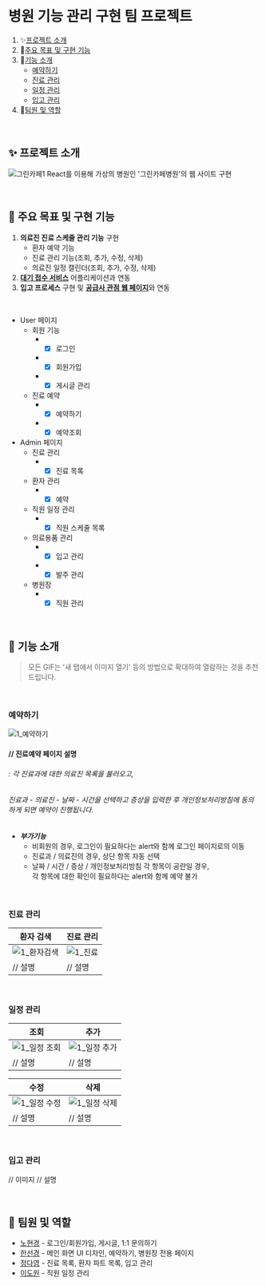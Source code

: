 # 병원 기능 관리 구현 팀 프로젝트
1. ✨[프로젝트 소개](#-프로젝트-소개)
2. 📌[주요 목표 및 구현 기능](#-주요-목표-및-구현-기능)
3. 🔧[기능 소개](#-기능-소개)
   - [예약하기](#예약하기)
   - [진료 관리](#진료-관리)
   - [일정 관리](#일정-관리)
   - [입고 관리](#입고-관리)
4. 👬[팀원 및 역할](#-팀원-및-역할)

</br>

## ✨ 프로젝트 소개
![그린카페1](https://github.com/user-attachments/assets/6417ee5b-882e-4532-9797-eb990afea87b)
React를 이용해 가상의 병원인 '그린카페병원'의 웹 사이트 구현

<br>

## 📌 주요 목표 및 구현 기능
1. **의료진 진료 스케줄 관리 기능** 구현
    - 환자 예약 기능
    - 진료 관리 기능(조회, 추가, 수정, 삭제)
    - 의료진 일정 캘린더(조회, 추가, 수정, 삭제)
2. [**대기 접수 서비스**](https://github.com/da9630jj/team3-app) 어플리케이션과 연동
3. **입고 프로세스** 구현 및 [**공급사 관점 웹 페이지**](https://github.com/sunkh964/Supplier)와 연동

</br>

- User 페이지
  - 회원 기능
     - - [x] 로그인
     - - [x] 회원가입
     - - [x] 게시글 관리
   - 진료 예약
      - - [x] 예약하기
      - - [x] 예약조회
- Admin 페이지
   - 진료 관리
      - - [x] 진료 목록
   - 환자 관리
      - - [x] 예약
   - 직원 일정 관리
      - - [x] 직원 스케줄 목록
   - 의료용품 관리
      - - [x] 입고 관리
      - - [x] 발주 관리
    - 병원장
      - - [x] 직원 관리

<br>

## 🔧 기능 소개
> 모든 GIF는 '새 탭에서 이미지 열기' 등의 방법으로 확대하여 열람하는 것을 추천 드립니다.

<br>

### 예약하기
![1_예약하기](https://github.com/user-attachments/assets/68a91094-3c6d-412b-a935-2aea70e4c0c4)
#### // 진료예약 페이지 설명
   ######  : 각 진료과에 대한 의료진 목록을 불러오고, <br/>
   ######  진료과 - 의료진 - 날짜 - 시간을 선택하고 증상을 입력한 후 개인정보처리방침에 동의하게 되면 예약이 진행됩니다.
- _**부가기능**_
  - 비회원의 경우, 로그인이 필요하다는 alert와 함께 로그인 페이지로의 이동
  - 진료과 / 의료진의 경우, 상단 항목 자동 선택
  - 날짜 / 시간 / 증상 / 개인정보처리방침 각 항목이 공란일 경우, <br/>
    각 항목에 대한 확인이 필요하다는 alert와 함께 예약 불가

<br>

### 진료 관리
| 환자 검색 | 진료 관리 |
| --- | --- |
| ![1_환자검색](https://github.com/user-attachments/assets/b970ff63-e409-4d5d-8f7c-62283a761379) | ![1_진료](https://github.com/user-attachments/assets/dba264e2-d1d2-4c73-973c-c0653adc127a) | 
| // 설명 | // 설명 |

<br>

### 일정 관리

| 조회 | 추가 |
| --- | --- |
| ![1_일정 조회](https://github.com/user-attachments/assets/172d6c32-1230-4e7d-9e3f-8f19f2ef7b79) | ![1_일정 추가](https://github.com/user-attachments/assets/c1c0b194-d300-427f-96f6-6872d3064810) | 
| // 설명 | // 설명 |

| 수정 | 삭제 |
| --- | --- |
| ![1_일정 수정](https://github.com/user-attachments/assets/8760c3ff-8047-4099-95b7-db66a0b52e8e) | ![1_일정 삭제](https://github.com/user-attachments/assets/4b81db1e-e48c-42e9-b1fb-7fa0fec7f656) |
| // 설명 | // 설명 |

<br>

### 입고 관리
// 이미지
// 설명

<br>

## 👬 팀원 및 역할
- [<u>노현경</u>](https://github.com/nohk1113) - 로그인/회원가입, 게시글, 1:1 문의하기
- [<u>한선경</u>](https://github.com/sunkh964)  - 메인 화면 UI 디자인, 예약하기, 병원장 전용 페이지
- [<u>정다영</u>](https://github.com/da9630jj) - 진료 목록, 환자 파트 목록, 입고 관리
- [<u>이도원</u>](https://github.com/nubbp) - 직원 일정 관리
